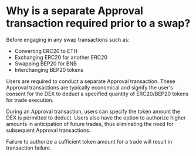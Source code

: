 # Why is a separate Approval transaction required prior to a swap?

Before engaging in any swap transactions such as:

- Converting ERC20 to ETH
- Exchanging ERC20 for another ERC20
- Swapping BEP20 for BNB
- Interchanging BEP20 tokens

Users are required to conduct a separate Approval transaction. These Approval transactions are typically economical and signify the user's consent for the DEX to deduct a specified quantity of ERC20/BEP20 tokens for trade execution.

During an Approval transaction, users can specify the token amount the DEX is permitted to deduct. Users also have the option to authorize higher amounts in anticipation of future trades, thus eliminating the need for subsequent Approval transactions.

Failure to authorize a sufficient token amount for a trade will result in transaction failure.